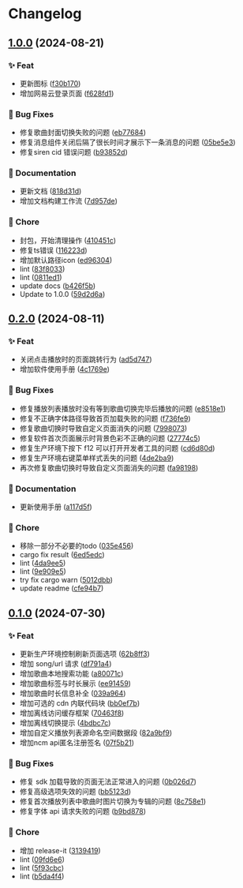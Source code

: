 # Changelog

## [1.0.0](https://github.com/QingXia-Ela/MonsterSirenDesktop/compare/0.2.0...1.0.0) (2024-08-21)


### ✨ Feat

* 更新图标 ([f30b170](https://github.com/QingXia-Ela/MonsterSirenDesktop/commit/f30b170ea4d74a465c684e56bdaa44d1a50d44c4))
* 增加网易云登录页面 ([f628fd1](https://github.com/QingXia-Ela/MonsterSirenDesktop/commit/f628fd12c0e11d251991f7e6d371c516f94dc24c))


### 🐛 Bug Fixes

* 修复歌曲封面切换失败的问题 ([eb77684](https://github.com/QingXia-Ela/MonsterSirenDesktop/commit/eb776842be66e74122b400ddf4981a93bdf07f11))
* 修复消息组件关闭后隔了很长时间才展示下一条消息的问题 ([05be5e3](https://github.com/QingXia-Ela/MonsterSirenDesktop/commit/05be5e392ece404a1acda4c6aec4c97297af0410))
* 修复siren cid 错误问题 ([b93852d](https://github.com/QingXia-Ela/MonsterSirenDesktop/commit/b93852d9870d079259d403d83c3ea3586cd3f0be))


### 📝 Documentation

* 更新文档 ([818d31d](https://github.com/QingXia-Ela/MonsterSirenDesktop/commit/818d31d94cc13fe729eb31ee7fa28416ace35bea))
* 增加文档构建工作流 ([7d957de](https://github.com/QingXia-Ela/MonsterSirenDesktop/commit/7d957dec3c59cd7a184ec4784a24834c069918d6))


### 🚩 Chore

* 封包，开始清理操作 ([410451c](https://github.com/QingXia-Ela/MonsterSirenDesktop/commit/410451c2e202efc096e781ce2267caf94d718858))
* 修复ts错误 ([116223d](https://github.com/QingXia-Ela/MonsterSirenDesktop/commit/116223d86685e773e56848a53963ff904c3382a8))
* 增加默认路径icon ([ed96304](https://github.com/QingXia-Ela/MonsterSirenDesktop/commit/ed96304aff98008b5a56cb044a86d45338664446))
* lint ([83f8033](https://github.com/QingXia-Ela/MonsterSirenDesktop/commit/83f80332d7c7887b7ad83121d8b87a2b96ce542d))
* lint ([0811ed1](https://github.com/QingXia-Ela/MonsterSirenDesktop/commit/0811ed12857af5a7bd66bd753597c5540e5312dc))
* update docs ([b426f5b](https://github.com/QingXia-Ela/MonsterSirenDesktop/commit/b426f5b20ee9223dbd2b3037da6627e71d083780))
* Update to 1.0.0 ([59d2d6a](https://github.com/QingXia-Ela/MonsterSirenDesktop/commit/59d2d6a3f6e4e4b7aaba8c92891d988cdab87d69))

## [0.2.0](https://github.com/QingXia-Ela/MonsterSirenDesktop/compare/0.1.0...0.2.0) (2024-08-11)


### ✨ Feat

* 关闭点击播放时的页面跳转行为 ([ad5d747](https://github.com/QingXia-Ela/MonsterSirenDesktop/commit/ad5d7476ca0baefc6576640d9cc54b5aa2a3e81f))
* 增加软件使用手册 ([4c1769e](https://github.com/QingXia-Ela/MonsterSirenDesktop/commit/4c1769ea693fcadc5cac1168e1639aaa7ca4b0ae))


### 🐛 Bug Fixes

* 修复播放列表播放时没有等到歌曲切换完毕后播放的问题 ([e8518e1](https://github.com/QingXia-Ela/MonsterSirenDesktop/commit/e8518e10d738b1a2f1c7aa8d613225a2c33f7666))
* 修复不正确字体路径导致首页加载失败的问题 ([f736fe9](https://github.com/QingXia-Ela/MonsterSirenDesktop/commit/f736fe94d86a07c2ada647e3e2701ee454fd0f5d))
* 修复歌曲切换时导致自定义页面消失的问题 ([7998073](https://github.com/QingXia-Ela/MonsterSirenDesktop/commit/799807334fdce144b3d91b47898f2a527741885a))
* 修复软件首次页面展示时背景色彩不正确的问题 ([27774c5](https://github.com/QingXia-Ela/MonsterSirenDesktop/commit/27774c59f321edcd1f5ab2a21035c2b4b63ded96))
* 修复生产环境下按下 f12 可以打开开发者工具的问题 ([cd6d80d](https://github.com/QingXia-Ela/MonsterSirenDesktop/commit/cd6d80d967d1f7b889026ca26496326d745b4bc6))
* 修复生产环境右键菜单样式丢失的问题 ([4de2ba9](https://github.com/QingXia-Ela/MonsterSirenDesktop/commit/4de2ba992b07bbd2be25646e5358079bcf97f2b2))
* 再次修复歌曲切换时导致自定义页面消失的问题 ([fa98198](https://github.com/QingXia-Ela/MonsterSirenDesktop/commit/fa981980609794418ea5b4f425dc8ffc7ff72af1))


### 📝 Documentation

* 更新使用手册 ([a117d5f](https://github.com/QingXia-Ela/MonsterSirenDesktop/commit/a117d5f78ebb5cbd9b438a9d9adf8ee631b0fbd6))


### 🚩 Chore

* 移除一部分不必要的todo ([035e456](https://github.com/QingXia-Ela/MonsterSirenDesktop/commit/035e456fabf66e650d5e95eed1987be45439e879))
* cargo fix result ([6ed5edc](https://github.com/QingXia-Ela/MonsterSirenDesktop/commit/6ed5edc945bb7b22fe627d19c5f92bf1a1870ac0))
* lint ([4da9ee5](https://github.com/QingXia-Ela/MonsterSirenDesktop/commit/4da9ee5da3c8c9444b4cb50334a24c209e1946e5))
* lint ([9e909e5](https://github.com/QingXia-Ela/MonsterSirenDesktop/commit/9e909e5b42e6db1068ebc81c1b7765234720c197))
* try fix cargo warn ([5012dbb](https://github.com/QingXia-Ela/MonsterSirenDesktop/commit/5012dbba184cc0108dda367c1938136a77893e07))
* update readme ([cfe94b7](https://github.com/QingXia-Ela/MonsterSirenDesktop/commit/cfe94b7672ded238e83176a7dceaee66dc2cea34))

## [0.1.0](https://github.com/QingXia-Ela/MonsterSirenDesktop/compare/0.0.1-alpha.1...0.1.0) (2024-07-30)


### ✨ Feat

* 更新生产环境控制刷新页面选项 ([62b8ff3](https://github.com/QingXia-Ela/MonsterSirenDesktop/commit/62b8ff31af193a2f76d5dbdb9fb78b626fc53c25))
* 增加 song/url 请求 ([df791a4](https://github.com/QingXia-Ela/MonsterSirenDesktop/commit/df791a4d8ffa83508aabd70498f50136732fd4d5))
* 增加歌曲本地搜索功能 ([a80071c](https://github.com/QingXia-Ela/MonsterSirenDesktop/commit/a80071c530d3ec231c527ba8e75805da931d5c68))
* 增加歌曲标签与时长展示 ([ee91459](https://github.com/QingXia-Ela/MonsterSirenDesktop/commit/ee91459963fad77492baa3f9c3cb3c5d05f11375))
* 增加歌曲时长信息补全 ([039a964](https://github.com/QingXia-Ela/MonsterSirenDesktop/commit/039a964fe975bc9e337c9def8c58f89e562bf1b0))
* 增加可选的 cdn 内联代码块 ([bb0ef7b](https://github.com/QingXia-Ela/MonsterSirenDesktop/commit/bb0ef7b6879b658da259ce035948616e203f4308))
* 增加离线访问缓存框架 ([70463f8](https://github.com/QingXia-Ela/MonsterSirenDesktop/commit/70463f817b78f36a87d568d44c8a4abf30ba713c))
* 增加离线切换提示 ([4bdbc7c](https://github.com/QingXia-Ela/MonsterSirenDesktop/commit/4bdbc7cb378c8ce9916b2777f583910adb5f83d8))
* 增加自定义播放列表源命名空间数据段 ([82a9bf9](https://github.com/QingXia-Ela/MonsterSirenDesktop/commit/82a9bf9650c0b4eb0e8059b0edccc27a4ac6ff26))
* 增加ncm api匿名注册签名 ([07f5b21](https://github.com/QingXia-Ela/MonsterSirenDesktop/commit/07f5b21cbbd8909f1c0279288b438ccaf764bb3e))


### 🐛 Bug Fixes

* 修复 sdk 加载导致的页面无法正常进入的问题 ([0b026d7](https://github.com/QingXia-Ela/MonsterSirenDesktop/commit/0b026d7002cbc1656f8ad25bb1809997a240aaa2))
* 修复高级选项失效的问题 ([bb5123d](https://github.com/QingXia-Ela/MonsterSirenDesktop/commit/bb5123d6c6f14b4d8eb588892ff88fec2da082ce))
* 修复首次播放列表中歌曲时图片切换为专辑的问题 ([8c758e1](https://github.com/QingXia-Ela/MonsterSirenDesktop/commit/8c758e1fed77478d2e66d12a031b07011b5195e5))
* 修复字体 api 请求失败的问题 ([b9bd878](https://github.com/QingXia-Ela/MonsterSirenDesktop/commit/b9bd878ce7d7b1c145710ad9e2b4c1128494eb9a))


### 🚩 Chore

* 增加 release-it ([3139419](https://github.com/QingXia-Ela/MonsterSirenDesktop/commit/313941911cc8dadc9736c3b6428ff237ec2af778))
* lint ([09fd6e6](https://github.com/QingXia-Ela/MonsterSirenDesktop/commit/09fd6e6d8384134692ed1f687b07fe6d6db34b35))
* lint ([5f93cbc](https://github.com/QingXia-Ela/MonsterSirenDesktop/commit/5f93cbc49676517d2ef1e5d1b6bf6c1ad08e0f58))
* lint ([b5da4f4](https://github.com/QingXia-Ela/MonsterSirenDesktop/commit/b5da4f40aa0239d256852773d83917e095564e74))
